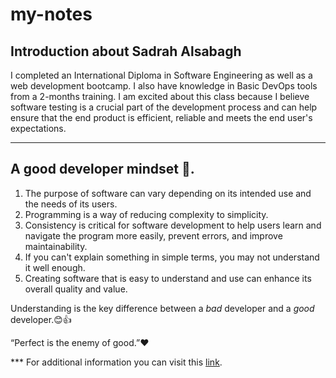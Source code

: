 # my-notes

## Introduction about **Sadrah Alsabagh**
I  completed an International Diploma in Software Engineering as well as a web development bootcamp. I also have knowledge in Basic DevOps tools from a 2-months training. I am excited about this class because I believe software testing is a crucial part of the development process and can help ensure that the end product is efficient, reliable and meets the end user's expectations.

***
## A good developer mindset 🌱.

1. The purpose of software can vary depending on its intended use and the needs of its users.
2. Programming is a way of reducing complexity to simplicity.
3. Consistency is critical for software development to help users learn and navigate the program more easily, prevent errors, and improve maintainability.
4. If you can't explain something in simple terms, you may not understand it well enough.
5. Creating software that is easy to understand and use can enhance its overall quality and value.


Understanding is the key difference between a *bad* developer and a *good* developer.😊👍

“Perfect is the enemy of good.”❤️

*** For additional information you can visit this [link](https://www.freecodecamp.org/news/learn-the-fundamentals-of-a-good-developer-mindset-in-15-minutes-81321ab8a682/).
